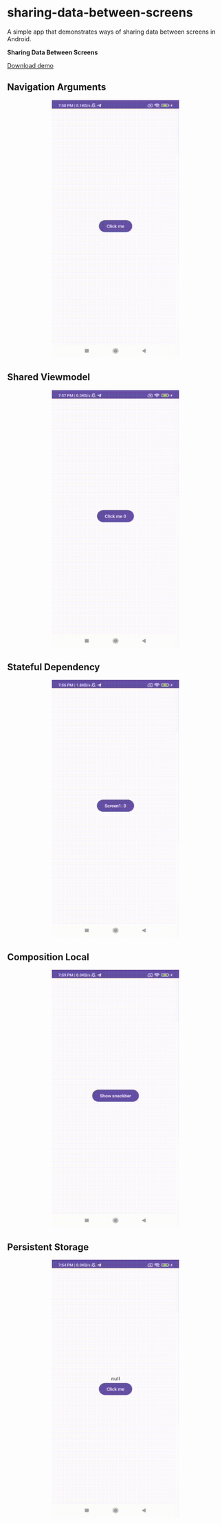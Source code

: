 # sharing-data-between-screens

A simple app that demonstrates ways of sharing data between screens in Android.

**Sharing Data Between Screens**

<a href="https://github.com/raheemadamboev/sharing-data-between-screens/blob/master/app-debug.apk">Download demo</a>

## Navigation Arguments

<p align="center">
  <img width="296" height="600"  src="https://github.com/raheemadamboev/sharing-data-between-screens/blob/master/banner_1.gif" />
</p>

## Shared Viewmodel

<p align="center">
  <img width="296" height="600"  src="https://github.com/raheemadamboev/sharing-data-between-screens/blob/master/banner_2.gif" />
</p>

## Stateful Dependency

<p align="center">
  <img width="296" height="600"  src="https://github.com/raheemadamboev/sharing-data-between-screens/blob/master/banner_3.gif" />
</p>

## Composition Local

<p align="center">
  <img width="296" height="600"  src="https://github.com/raheemadamboev/sharing-data-between-screens/blob/master/banner_4.gif" />
</p>

## Persistent Storage

<p align="center">
  <img width="296" height="600"  src="https://github.com/raheemadamboev/sharing-data-between-screens/blob/master/banner_5.gif" />
</p>
